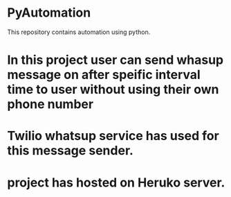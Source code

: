 # PyAutomation
This repository contains automation using python.  

# In this project user can send whasup message on after speific interval time to user without using their own phone number
# Twilio whatsup service has used for this message sender.
# project has hosted on Heruko server.
